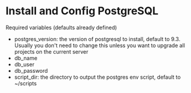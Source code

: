 # Install and Config PostgreSQL

Required variables (defaults already defined)

- postgres_version: the version of postgresql to install, default to 9.3.
  Usually you don't need to change this unless you want to upgrade all projects
  on the current server
- db_name
- db_user
- db_password
- script_dir: the directory to output the postgres env script, default to ~/scripts
